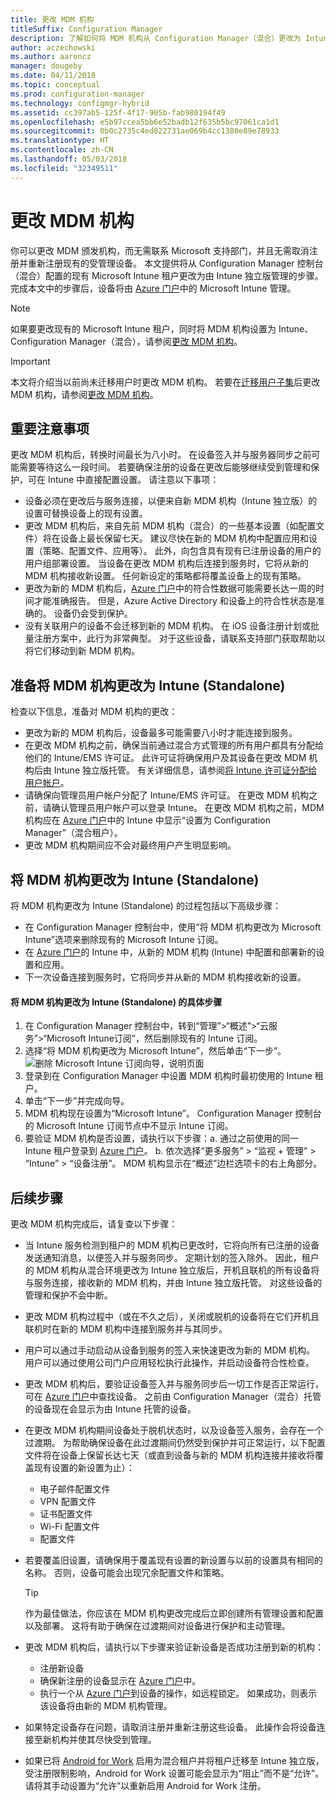 ```yaml
---
title: 更改 MDM 机构
titleSuffix: Configuration Manager
description: 了解如何将 MDM 机构从 Configuration Manager（混合）更改为 Intune 独立版
author: aczechowski
ms.author: aaroncz
manager: dougeby
ms.date: 04/11/2018
ms.topic: conceptual
ms.prod: configuration-manager
ms.technology: configmgr-hybrid
ms.assetid: cc397ab5-125f-4f17-905b-fab980194f49
ms.openlocfilehash: e5b97ccea5bb6e52badb12f635b5bc97061ca1d1
ms.sourcegitcommit: 0b0c2735c4ed822731ae069b4cc1380e89e78933
ms.translationtype: HT
ms.contentlocale: zh-CN
ms.lasthandoff: 05/03/2018
ms.locfileid: "32349511"
---
```

# <a name="change-your-mdm-authority"></a>更改 MDM 机构
你可以更改 MDM 颁发机构，而无需联系 Microsoft 支持部门，并且无需取消注册并重新注册现有的受管理设备。 本文提供将从 Configuration Manager 控制台（混合）配置的现有 Microsoft Intune 租户更改为由 Intune 独立版管理的步骤。 完成本文中的步骤后，设备将由 [Azure 门户](https://portal.azure.com)中的 Microsoft Intune 管理。 

> [!Note]    
> 如果要更改现有的 Microsoft Intune 租户，同时将 MDM 机构设置为 Intune、Configuration Manager（混合），请参阅[更改 MDM 机构](https://docs.microsoft.com/intune-classic/deploy-use/change-mdm-authority)。

> [!Important]    
> 本文将介绍当以前尚未迁移用户时更改 MDM 机构。 若要在[迁移用户子集](migrate-hybridmdm-to-intunesa.md)后更改 MDM 机构，请参阅[更改 MDM 机构](migrate-change-mdm-authority.md)。

## <a name="key-considerations"></a>重要注意事项
更改 MDM 机构后，转换时间最长为八小时。 在设备签入并与服务器同步之前可能需要等待这么一段时间。 若要确保注册的设备在更改后能够继续受到管理和保护，可在 Intune 中直接配置设置。 请注意以下事项：
- 设备必须在更改后与服务连接，以便来自新 MDM 机构（Intune 独立版）的设置可替换设备上的现有设置。
- 更改 MDM 机构后，来自先前 MDM 机构（混合）的一些基本设置（如配置文件）将在设备上最长保留七天。 建议尽快在新的 MDM 机构中配置应用和设置（策略、配置文件、应用等）。 此外，向包含具有现有已注册设备的用户的用户组部署设置。 当设备在更改 MDM 机构后连接到服务时，它将从新的 MDM 机构接收新设置。 任何新设定的策略都将覆盖设备上的现有策略。
- 更改为新的 MDM 机构后，[Azure 门户](https://portal.azure.com)中的符合性数据可能需要长达一周的时间才能准确报告。 但是，Azure Active Directory 和设备上的符合性状态是准确的。 设备仍会受到保护。
- 没有关联用户的设备不会迁移到新的 MDM 机构。 在 iOS 设备注册计划或批量注册方案中，此行为非常典型。 对于这些设备，请联系支持部门获取帮助以将它们移动到新 MDM 机构。

## <a name="prepare-to-change-the-mdm-authority-to-intune-standalone"></a>准备将 MDM 机构更改为 Intune (Standalone)
检查以下信息，准备对 MDM 机构的更改：
- 更改为新的 MDM 机构后，设备最多可能需要八小时才能连接到服务。
- 在更改 MDM 机构之前，确保当前通过混合方式管理的所有用户都具有分配给他们的 Intune/EMS 许可证。 此许可证将确保用户及其设备在更改 MDM 机构后由 Intune 独立版托管。 有关详细信息，请参阅[将 Intune 许可证分配给用户帐户](https://docs.microsoft.com/intune/get-started/start-with-a-paid-subscription-to-microsoft-intune-step-4)。
- 请确保向管理员用户帐户分配了 Intune/EMS 许可证。 在更改 MDM 机构之前，请确认管理员用户帐户可以登录 Intune。 在更改 MDM 机构之前，MDM 机构应在 [Azure 门户](https://portal.azure.com)中的 Intune 中显示“设置为 Configuration Manager”（混合租户）。
- 更改 MDM 机构期间应不会对最终用户产生明显影响。 

## <a name="change-the-mdm-authority-to-intune-standalone"></a>将 MDM 机构更改为 Intune (Standalone)
将 MDM 机构更改为 Intune (Standalone) 的过程包括以下高级步骤：  
- 在 Configuration Manager 控制台中，使用“将 MDM 机构更改为 Microsoft Intune”选项来删除现有的 Microsoft Intune 订阅。
- 在 [Azure 门户](https://portal.azure.com)的 Intune 中，从新的 MDM 机构 (Intune) 中配置和部署新的设置和应用。
- 下一次设备连接到服务时，它将同步并从新的 MDM 机构接收新的设置。

#### <a name="to-change-the-mdm-authority-to-intune-standalone"></a>将 MDM 机构更改为 Intune (Standalone) 的具体步骤
1. 在 Configuration Manager 控制台中，转到“管理”&gt;“概述”&gt;“云服务”&gt;“Microsoft Intune订阅”，然后删除现有的 Intune 订阅。
2. 选择“将 MDM 机构更改为 Microsoft Intune”，然后单击“下一步”。
   ![删除 Microsoft Intune 订阅向导，说明页面](./media/mdm-change-delete-subscription.png)
3. 登录到在 Configuration Manager 中设置 MDM 机构时最初使用的 Intune 租户。
4. 单击“下一步”并完成向导。
5. MDM 机构现在设置为“Microsoft Intune”。 Configuration Manager 控制台的 Microsoft Intune 订阅节点中不显示 Intune 订阅。 
6. 要验证 MDM 机构是否设置，请执行以下步骤：a. 通过之前使用的同一 Intune 租户登录到 [Azure 门户](https://portal.azure.com)。 
    b. 依次选择“更多服务” > “监视 + 管理” > “Intune” > “设备注册”。 MDM 机构显示在“概述”边栏选项卡的右上角部分。 

## <a name="next-steps"></a>后续步骤
更改 MDM 机构完成后，请复查以下步骤：
- 当 Intune 服务检测到租户的 MDM 机构已更改时，它将向所有已注册的设备发送通知消息，以便签入并与服务同步。 定期计划的签入除外。 因此，租户的 MDM 机构从混合环境更改为 Intune 独立版后，开机且联机的所有设备将与服务连接，接收新的 MDM 机构，并由 Intune 独立版托管。 对这些设备的管理和保护不会中断。
- 更改 MDM 机构过程中（或在不久之后），关闭或脱机的设备将在它们开机且联机时在新的 MDM 机构中连接到服务并与其同步。  
- 用户可以通过手动启动从设备到服务的签入来快速更改为新的 MDM 机构。 用户可以通过使用公司门户应用轻松执行此操作，并启动设备符合性检查。
- 更改 MDM 机构后，要验证设备签入并与服务同步后一切工作是否正常运行，可在 [Azure 门户](https://portal.azure.com)中查找设备。 之前由 Configuration Manager（混合）托管的设备现在会显示为由 Intune 托管的设备。    
- 在更改 MDM 机构期间设备处于脱机状态时，以及设备签入服务，会存在一个过渡期。 为帮助确保设备在此过渡期间仍然受到保护并可正常运行，以下配置文件将在设备上保留长达七天（或直到设备与新的 MDM 机构连接并接收将覆盖现有设置的新设置为止）：
    - 电子邮件配置文件
    - VPN 配置文件
    - 证书配置文件
    - Wi-Fi 配置文件
    - 配置文件
- 若要覆盖旧设置，请确保用于覆盖现有设置的新设置与以前的设置具有相同的名称。 否则，设备可能会出现冗余配置文件和策略。    

  > [!TIP]   
  > 作为最佳做法，你应该在 MDM 机构更改完成后立即创建所有管理设置和配置以及部署。 这将有助于确保在过渡期间对设备进行保护和主动管理。   
-  更改 MDM 机构后，请执行以下步骤来验证新设备是否成功注册到新的机构：   
    - 注册新设备
    - 确保新注册的设备显示在 [Azure 门户](https://portal.azure.com)中。
    - 执行一个从 [Azure 门户](https://portal.azure.com)到设备的操作，如远程锁定。 如果成功，则表示该设备将由新的 MDM 机构管理。
- 如果特定设备存在问题，请取消注册并重新注册这些设备。 此操作会将设备连接至新机构并使其尽快受到管理。
- 如果已将 [Android for Work](/sccm/mdm/deploy-use/create-configuration-items-for-android-for-work-devices-managed-without-the-client) 启用为混合租户并将租户迁移至 Intune 独立版，受注册限制影响，Android for Work 设置可能会显示为“阻止”而不是“允许”。 请将其手动设置为“允许”以重新启用 Android for Work 注册。<!--512117-->
